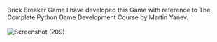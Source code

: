  Brick Breaker Game
I have developed this Game with reference to The Complete Python Game Development Course by Martin Yanev.
<br><br>
![Screenshot (209)](https://user-images.githubusercontent.com/71587540/117607613-6e98ee80-b16d-11eb-8335-e14c7df33afb.png)
